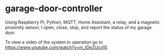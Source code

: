 # garage-door-controller
Using Raspberry Pi, Python, MQTT, Home Assistant, a relay, and a magnetic proximity sensor, I open, close, stop, and report the status of my garage door.

To view a video of the system in operation go to https://www.youtube.com/watch?v=m_tDeZUco10.

